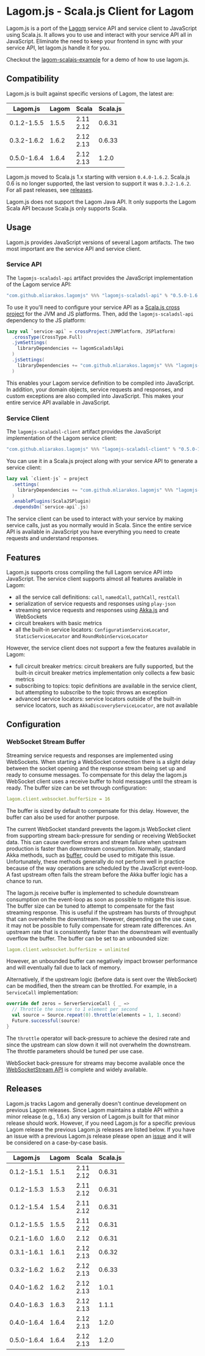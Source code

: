 # Lagom.js - Scala.js Client for Lagom

Lagom.js is a port of the [Lagom](https://www.lagomframework.com/) service API and service client to JavaScript using Scala.js. It allows you to use and interact with your service API all in JavaScript. Eliminate the need to keep your frontend in sync with your service API, let lagom.js handle it for you.

Checkout the [lagom-scalajs-example](https://github.com/mliarakos/lagom-scalajs-example) for a demo of how to use lagom.js.

## Compatibility

Lagom.js is built against specific versions of Lagom, the latest are:

| Lagom.js    | Lagom | Scala           | Scala.js |
|-------------|-------|-----------------|----------|
| 0.1.2-1.5.5 | 1.5.5 | 2.11 <br> 2.12  | 0.6.31   |
| 0.3.2-1.6.2 | 1.6.2 | 2.12 <br> 2.13  | 0.6.33   |
| 0.5.0-1.6.4 | 1.6.4 | 2.12 <br> 2.13  | 1.2.0    |

Lagom.js moved to Scala.js 1.x starting with version `0.4.0-1.6.2`. Scala.js 0.6 is no longer supported, the last version to support it was `0.3.2-1.6.2`. For all past releases, see [releases](#Releases).

Lagom.js does not support the Lagom Java API. It only supports the Lagom Scala API because Scala.js only supports Scala.

## Usage

Lagom.js provides JavaScript versions of several Lagom artifacts. The two most important are the service API and service client.

### Service API

The `lagomjs-scaladsl-api` artifact provides the JavaScript implementation of the Lagom service API:

```sbt
"com.github.mliarakos.lagomjs" %%% "lagomjs-scaladsl-api" % "0.5.0-1.6.4"
```

To use it you'll need to configure your service API as a [Scala.js cross project](https://github.com/portable-scala/sbt-crossproject) for the JVM and JS platforms. Then, add the `lagomjs-scaladsl-api` dependency to the JS platform:

```scala
lazy val `service-api` = crossProject(JVMPlatform, JSPlatform)
  .crossType(CrossType.Full)
  .jvmSettings(
    libraryDependencies += lagomScaladslApi
  )
  .jsSettings(
    libraryDependencies += "com.github.mliarakos.lagomjs" %%% "lagomjs-scaladsl-api" % "0.5.0-1.6.4"
  )
```

This enables your Lagom service definition to be compiled into JavaScript. In addition, your domain objects, service requests and responses, and custom exceptions are also compiled into JavaScript. This makes your entire service API available in JavaScript.

### Service Client

The `lagomjs-scaladsl-client` artifact provides the JavaScript implementation of the Lagom service client:

```sbt
"com.github.mliarakos.lagomjs" %%% "lagomjs-scaladsl-client" % "0.5.0-1.6.4"
```

You can use it in a Scala.js project along with your service API to generate a service client:

```scala
lazy val `client-js` = project
  .settings(
    libraryDependencies += "com.github.mliarakos.lagomjs" %%% "lagomjs-scaladsl-client" % "0.5.0-1.6.4"
  )
  .enablePlugins(ScalaJSPlugin)
  .dependsOn(`service-api`.js)
```

The service client can be used to interact with your service by making service calls, just as you normally would in Scala. Since the entire service API is available in JavaScript you have everything you need to create requests and understand responses.

## Features

Lagom.js supports cross compiling the full Lagom service API into JavaScript. The service client supports almost all features available in Lagom:
- all the service call definitions: `call`, `namedCall`, `pathCall`, `restCall`
- serialization of service requests and responses using `play-json`
- streaming service requests and responses using [Akka.js](https://github.com/akka-js/akka.js) and WebSockets
- circuit breakers with basic metrics
- all the built-in service locators: `ConfigurationServiceLocator`, `StaticServiceLocator` and `RoundRobinServiceLocator`

However, the service client does not support a few the features available in Lagom:
- full circuit breaker metrics: circuit breakers are fully supported, but the built-in circuit breaker metrics implementation only collects a few basic metrics
- subscribing to topics: topic definitions are available in the service client, but attempting to subscribe to the topic throws an exception
- advanced service locators: service locators outside of the built-in service locators, such as `AkkaDiscoveryServiceLocator`, are not available

## Configuration

### WebSocket Stream Buffer

Streaming service requests and responses are implemented using WebSockets. When starting a WebSocket connection there is a slight delay between the socket opening and the response stream being set up and ready to consume messages. To compensate for this delay the lagom.js WebSocket client uses a receive buffer to hold messages until the stream is ready. The buffer size can be set through configuration:

```yaml
lagom.client.websocket.bufferSize = 16
```

The buffer is sized by default to compensate for this delay. However, the buffer can also be used for another purpose.

The current WebSocket standard prevents the lagom.js WebSocket client from supporting stream back-pressure for sending or receiving WebSocket data. This can cause overflow errors and stream failure when upstream production is faster than downstream consumption. Normally, standard Akka methods, such as [buffer](https://doc.akka.io/docs/akka/current/stream/stream-rate.html), could be used to mitigate this issue. Unfortunately, these methods generally do not perform well in practice because of the way operations are scheduled by the JavaScript event-loop. A fast upstream often fails the stream before the Akka buffer logic has a chance to run.

The lagom.js receive buffer is implemented to schedule downstream consumption on the event-loop as soon as possible to mitigate this issue. The buffer size can be tuned to attempt to compensate for the fast streaming response. This is useful if the upstream has bursts of throughput that can overwhelm the downstream. However, depending on the use case, it may not be possible to fully compensate for stream rate differences. An upstream rate that is consistently faster than the downstream will eventually overflow the buffer. The buffer can be set to an unbounded size:

```yaml
lagom.client.websocket.bufferSize = unlimited
```

However, an unbounded buffer can negatively impact browser performance and will eventually fail due to lack of memory.

Alternatively, if the upstream logic (before data is sent over the WebSocket) can be modified, then the stream can be throttled. For example, in a `ServiceCall` implementation:

```scala
override def zeros = ServerServiceCall { _ =>
  // Throttle the source to 1 element per second
  val source = Source.repeat(0).throttle(elements = 1, 1.second)
  Future.successful(source)
}
```

The `throttle` operator will back-pressure to achieve the desired rate and since the upstream can slow down it will not overwhelm the downstream. The throttle parameters should be tuned per use case.

WebSocket back-pressure for streams may become available once the [WebSocketStream API](https://web.dev/websocketstream/) is complete and widely available.

## Releases

Lagom.js tracks Lagom and generally doesn't continue development on previous Lagom releases. Since Lagom maintains a stable API within a minor release (e.g., 1.6.x) any version of Lagom.js built for that minor release should work. However, if you need Lagom.js for a specific previous Lagom release the previous Lagom.js releases are listed below. If you have an issue with a previous Lagom.js release please open an [issue](https://github.com/mliarakos/lagom-js/issues) and it will be considered on a case-by-case basis.

| Lagom.js    | Lagom | Scala           | Scala.js |
|-------------|-------|-----------------|----------|
| 0.1.2-1.5.1 | 1.5.1 | 2.11 <br> 2.12  | 0.6.31   |
| 0.1.2-1.5.3 | 1.5.3 | 2.11 <br> 2.12  | 0.6.31   |
| 0.1.2-1.5.4 | 1.5.4 | 2.11 <br> 2.12  | 0.6.31   |
| 0.1.2-1.5.5 | 1.5.5 | 2.11 <br> 2.12  | 0.6.31   |
| 0.2.1-1.6.0 | 1.6.0 | 2.12            | 0.6.31   |
| 0.3.1-1.6.1 | 1.6.1 | 2.12 <br> 2.13  | 0.6.32   |
| 0.3.2-1.6.2 | 1.6.2 | 2.12 <br> 2.13  | 0.6.33   |
| 0.4.0-1.6.2 | 1.6.2 | 2.12 <br> 2.13  | 1.0.1    |
| 0.4.0-1.6.3 | 1.6.3 | 2.12 <br> 2.13  | 1.1.1    |
| 0.4.0-1.6.4 | 1.6.4 | 2.12 <br> 2.13  | 1.2.0    |
| 0.5.0-1.6.4 | 1.6.4 | 2.12 <br> 2.13  | 1.2.0    |
